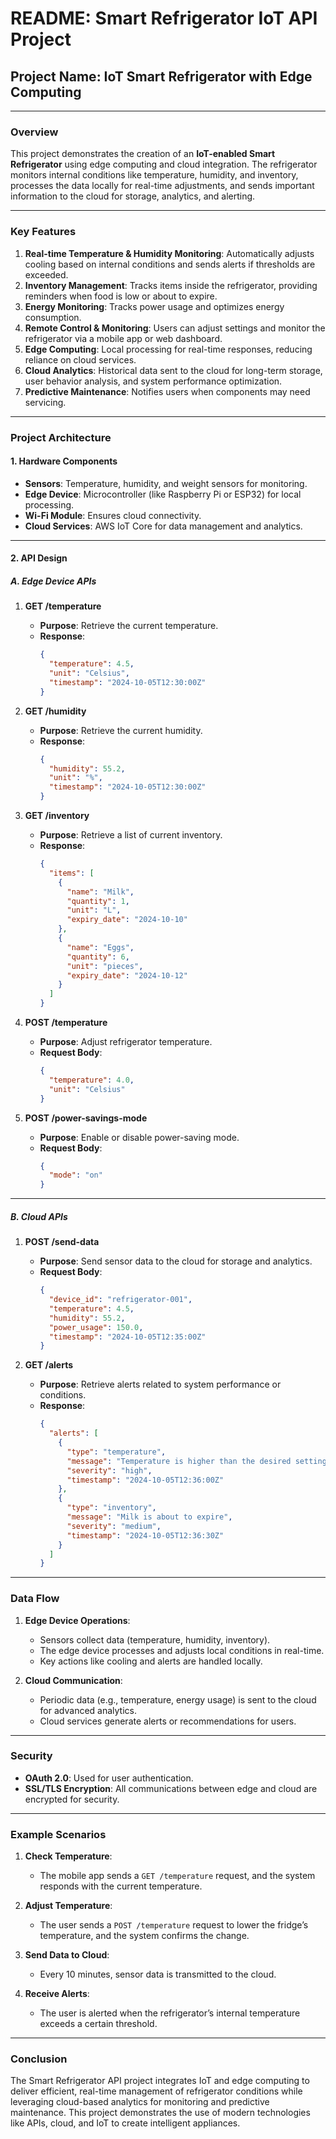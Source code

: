 # README: Smart Refrigerator IoT API Project

## **Project Name**: IoT Smart Refrigerator with Edge Computing

---

### **Overview**
This project demonstrates the creation of an **IoT-enabled Smart Refrigerator** using edge computing and cloud integration. The refrigerator monitors internal conditions like temperature, humidity, and inventory, processes the data locally for real-time adjustments, and sends important information to the cloud for storage, analytics, and alerting.

---

### **Key Features**
1. **Real-time Temperature & Humidity Monitoring**: Automatically adjusts cooling based on internal conditions and sends alerts if thresholds are exceeded.
2. **Inventory Management**: Tracks items inside the refrigerator, providing reminders when food is low or about to expire.
3. **Energy Monitoring**: Tracks power usage and optimizes energy consumption.
4. **Remote Control & Monitoring**: Users can adjust settings and monitor the refrigerator via a mobile app or web dashboard.
5. **Edge Computing**: Local processing for real-time responses, reducing reliance on cloud services.
6. **Cloud Analytics**: Historical data sent to the cloud for long-term storage, user behavior analysis, and system performance optimization.
7. **Predictive Maintenance**: Notifies users when components may need servicing.

---

### **Project Architecture**

#### 1. **Hardware Components**
- **Sensors**: Temperature, humidity, and weight sensors for monitoring.
- **Edge Device**: Microcontroller (like Raspberry Pi or ESP32) for local processing.
- **Wi-Fi Module**: Ensures cloud connectivity.
- **Cloud Services**: AWS IoT Core for data management and analytics.

---

#### 2. **API Design**

##### **A. Edge Device APIs**

1. **GET /temperature**
   - **Purpose**: Retrieve the current temperature.
   - **Response**:
     ```json
     {
       "temperature": 4.5,
       "unit": "Celsius",
       "timestamp": "2024-10-05T12:30:00Z"
     }
     ```

2. **GET /humidity**
   - **Purpose**: Retrieve the current humidity.
   - **Response**:
     ```json
     {
       "humidity": 55.2,
       "unit": "%",
       "timestamp": "2024-10-05T12:30:00Z"
     }
     ```

3. **GET /inventory**
   - **Purpose**: Retrieve a list of current inventory.
   - **Response**:
     ```json
     {
       "items": [
         {
           "name": "Milk",
           "quantity": 1,
           "unit": "L",
           "expiry_date": "2024-10-10"
         },
         {
           "name": "Eggs",
           "quantity": 6,
           "unit": "pieces",
           "expiry_date": "2024-10-12"
         }
       ]
     }
     ```

4. **POST /temperature**
   - **Purpose**: Adjust refrigerator temperature.
   - **Request Body**:
     ```json
     {
       "temperature": 4.0,
       "unit": "Celsius"
     }
     ```

5. **POST /power-savings-mode**
   - **Purpose**: Enable or disable power-saving mode.
   - **Request Body**:
     ```json
     {
       "mode": "on"
     }
     ```

---

##### **B. Cloud APIs**

1. **POST /send-data**
   - **Purpose**: Send sensor data to the cloud for storage and analytics.
   - **Request Body**:
     ```json
     {
       "device_id": "refrigerator-001",
       "temperature": 4.5,
       "humidity": 55.2,
       "power_usage": 150.0,
       "timestamp": "2024-10-05T12:35:00Z"
     }
     ```

2. **GET /alerts**
   - **Purpose**: Retrieve alerts related to system performance or conditions.
   - **Response**:
     ```json
     {
       "alerts": [
         {
           "type": "temperature",
           "message": "Temperature is higher than the desired setting",
           "severity": "high",
           "timestamp": "2024-10-05T12:36:00Z"
         },
         {
           "type": "inventory",
           "message": "Milk is about to expire",
           "severity": "medium",
           "timestamp": "2024-10-05T12:36:30Z"
         }
       ]
     }
     ```

---

### **Data Flow**

1. **Edge Device Operations**: 
   - Sensors collect data (temperature, humidity, inventory).
   - The edge device processes and adjusts local conditions in real-time.
   - Key actions like cooling and alerts are handled locally.

2. **Cloud Communication**: 
   - Periodic data (e.g., temperature, energy usage) is sent to the cloud for advanced analytics.
   - Cloud services generate alerts or recommendations for users.

---

### **Security**
- **OAuth 2.0**: Used for user authentication.
- **SSL/TLS Encryption**: All communications between edge and cloud are encrypted for security.

---

### **Example Scenarios**

1. **Check Temperature**:
   - The mobile app sends a `GET /temperature` request, and the system responds with the current temperature.

2. **Adjust Temperature**:
   - The user sends a `POST /temperature` request to lower the fridge’s temperature, and the system confirms the change.

3. **Send Data to Cloud**:
   - Every 10 minutes, sensor data is transmitted to the cloud.

4. **Receive Alerts**:
   - The user is alerted when the refrigerator’s internal temperature exceeds a certain threshold.

---

### **Conclusion**
The Smart Refrigerator API project integrates IoT and edge computing to deliver efficient, real-time management of refrigerator conditions while leveraging cloud-based analytics for monitoring and predictive maintenance. This project demonstrates the use of modern technologies like APIs, cloud, and IoT to create intelligent appliances.
